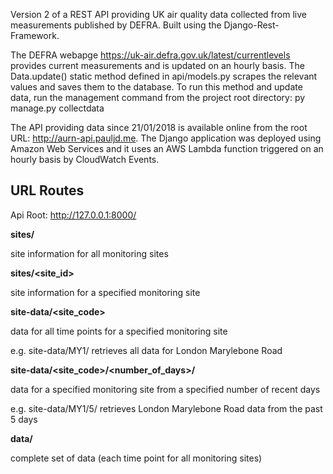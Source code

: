 Version 2 of a REST API providing UK air quality data collected from live measurements published by DEFRA.
Built using the Django-Rest-Framework.

The DEFRA webapge https://uk-air.defra.gov.uk/latest/currentlevels provides
current measurements and is updated on an hourly basis. The Data.update() static method
defined in api/models.py scrapes the relevant values and saves them to the database.
To run this method and update data, run the management command from the project root directory: py manage.py collectdata

The API providing data since 21/01/2018 is available online from the root URL:  http://aurn-api.pauljd.me. The Django application was deployed using Amazon Web Services and it uses an AWS Lambda function triggered on an hourly basis by CloudWatch Events.

URL Routes
----------
Api Root: http://127.0.0.1:8000/

**sites/**

site information for all monitoring sites

**sites/<site_id>**

site information for a specified monitoring site

**site-data/<site_code>**

data for all time points for a specified monitoring site

e.g. site-data/MY1/ retrieves all data for London Marylebone Road

**site-data/<site_code>/<number_of_days>/**

data for a specified monitoring site from a specified number of recent days

e.g. site-data/MY1/5/ retrieves London Marylebone Road data from the past 5 days


**data/**

complete set of data (each time point for all monitoring sites)



